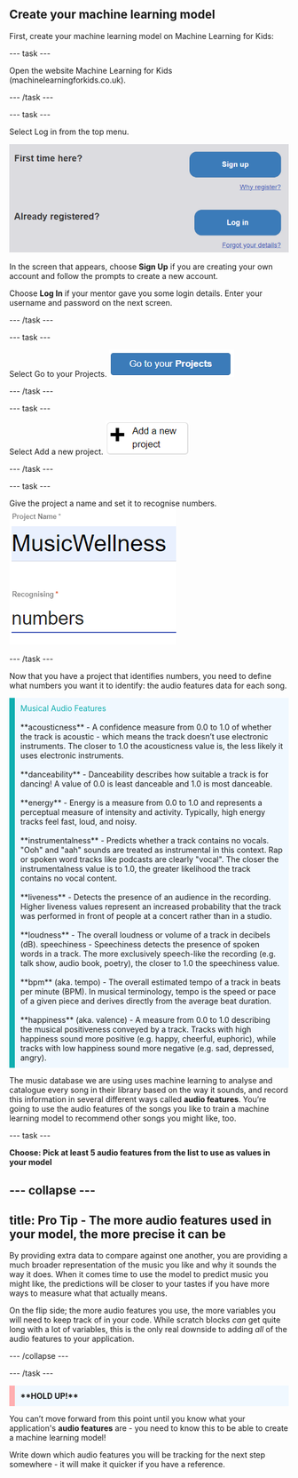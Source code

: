 ## Create your machine learning model

First, create your machine learning model on Machine Learning for Kids:

--- task ---

Open the website Machine Learning for Kids (machinelearningforkids.co.uk).

--- /task ---

--- task ---

Select Log in from the top menu. 

![A picture of the blue log in button](images/singup_login.png)

In the screen that appears, choose **Sign Up** if you are creating your own account and follow the prompts to create a new account.

Choose **Log In** if your mentor gave you some login details. Enter your username and password on the next screen.

--- /task ---

--- task ---

Select Go to your Projects.
![Image of the blue go to your projects button on machine learning for kids](images/go2projects.png)

--- /task ---

--- task ---

Select Add a new project.
![Image of a grey button which reads 'Go to your projects'](images/add_new_project.png)

--- /task ---

--- task ---

Give the project a name and set it to recognise numbers.
![](images/name_project.png)

--- /task ---

Now that you have a project that identifies numbers, you need to define what numbers you want it to identify: the audio features data for each song.

<p style='border-left: solid; border-width:10px; border-color: #0faeb0; background-color: aliceblue; padding: 10px;'>
<span style="color: #0faeb0">Musical Audio Features</span> <br>
<br>
**acousticness** - A confidence measure from 0.0 to 1.0 of whether the track is acoustic - which means the track doesn’t use electronic instruments. The closer to 1.0 the acousticness value is, the less likely it uses electronic instruments.
<br><br>
**danceability** - Danceability describes how suitable a track is for dancing! A value of 0.0 is least danceable and 1.0 is most danceable.
<br><br>
**energy** - Energy is a measure from 0.0 to 1.0 and represents a perceptual measure of intensity and activity. Typically, high energy tracks feel fast, loud, and noisy.
<br><br>
**instrumentalness** - Predicts whether a track contains no vocals. "Ooh" and "aah" sounds are treated as instrumental in this context. Rap or spoken word tracks like podcasts are clearly "vocal". The closer the instrumentalness value is to 1.0, the greater likelihood the track contains no vocal content. 
<br><br>
**liveness** - Detects the presence of an audience in the recording. Higher liveness values represent an increased probability that the track was performed in front of people at a concert rather than in a studio.
<br><br>
**loudness** - The overall loudness or volume of a track in decibels (dB). 
speechiness - Speechiness detects the presence of spoken words in a track. The more exclusively speech-like the recording (e.g. talk show, audio book, poetry), the closer to 1.0 the speechiness value. 
<br><br>
**bpm** (aka. tempo) - The overall estimated tempo of a track in beats per minute (BPM). In musical terminology, tempo is the speed or pace of a given piece and derives directly from the average beat duration.
<br><br>
**happiness** (aka. valence) - A measure from 0.0 to 1.0 describing the musical positiveness conveyed by a track. Tracks with high happiness sound more positive (e.g. happy, cheerful, euphoric), while tracks with low happiness sound more negative (e.g. sad, depressed, angry).

</p>

The music database we are using uses machine learning to analyse and catalogue every song in their library based on the way it sounds, and record this information in several different ways called **audio features**. You’re going to use the audio features of the songs you like to train a machine learning model to recommend other songs you might like, too.

--- task ---

**Choose: Pick at least 5 audio features from the list to use as values in your model**

--- collapse ---
---
title: Pro Tip - The more audio features used in your model, the more precise it can be
---

By providing extra data to compare against one another, you are providing a much broader representation of the music you like and why it sounds the way it does. When it comes time to use the model to predict music you might like, the predictions will be closer to your tastes if you have more ways to measure what that actually means.

On the flip side; the more audio features you use, the more variables you will need to keep track of in your code. While scratch blocks *can* get quite long with a lot of variables, this is the only real downside to adding *all* of the audio features to your application.

--- /collapse ---

--- /task ---

<p style='border-left: solid; border-width:10px; border-color: #ffaeb0; background-color: aliceblue; padding: 10px;'>
<b>**HOLD UP!**</b>

You can’t move forward from this point until you know what your application's <b>audio features</b> are - you need to know this to be able to create a machine learning model!

Write down which audio features you will be tracking for the next step somewhere - it will make it quicker if you have a reference.
</p>